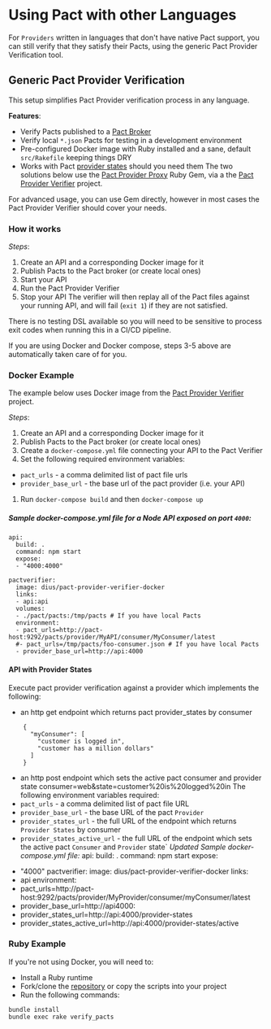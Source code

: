 # Using Pact with other Languages
For `Providers` written in languages that don't have native Pact support, you can still verify that they satisfy their Pacts, using the generic Pact Provider Verification tool.

## Generic Pact Provider Verification
This setup simplifies Pact Provider verification process in any language.

**Features**:
* Verify Pacts published to a [Pact Broker](https://github.com/bethesque/pact_broker)
* Verify local `*.json` Pacts for testing in a development environment
* Pre-configured Docker image with Ruby installed and a sane, default `src/Rakefile` keeping things DRY
* Works with Pact [provider states](https://github.com/realestate-com-au/pact/wiki/Provider-states) should you need them
The two solutions below use the [Pact Provider Proxy](https://github.com/bethesque/pact-provider-proxy) Ruby Gem, via a the [Pact Provider Verifier](https://github.com/DiUS/pact-provider-verifier-docker) project.

For advanced usage, you can use Gem directly, however in most cases the Pact Provider Verifier should cover your needs.

### How it works

*Steps*:

1. Create an API and a corresponding Docker image for it
1. Publish Pacts to the Pact broker (or create local ones)
1. Start your API
1. Run the Pact Provider Verifier
1. Stop your API
The verifier will then replay all of the Pact files against your running API, and will fail (`exit 1`) if they are not satisfied.

There is no testing DSL available so you will need to be sensitive to process exit codes when running this in a CI/CD pipeline.

If you are using Docker and Docker compose, steps 3-5 above are automatically taken care of for you.

### Docker Example
The example below uses Docker image from the [Pact Provider Verifier](https://github.com/DiUS/pact-provider-verifier-docker) project.

*Steps*:

1. Create an API and a corresponding Docker image for it
1. Publish Pacts to the Pact broker (or create local ones)
1. Create a `docker-compose.yml` file connecting your API to the Pact Verifier
1. Set the following required environment variables:
 * `pact_urls` - a comma delimited list of pact file urls
 * `provider_base_url` - the base url of the pact provider (i.e. your API)
1. Run `docker-compose build` and then `docker-compose up`

##### Sample docker-compose.yml file for a Node API exposed on port `4000`:
```
api:
  build: .
  command: npm start
  expose:
  - "4000:4000"

pactverifier:
  image: dius/pact-provider-verifier-docker
  links:
  - api:api
  volumes:
  - ./pact/pacts:/tmp/pacts # If you have local Pacts
  environment:
  - pact_urls=http://pact-host:9292/pacts/provider/MyAPI/consumer/MyConsumer/latest
  #- pact_urls=/tmp/pacts/foo-consumer.json # If you have local Pacts
  - provider_base_url=http://api:4000
```
#### API with Provider States
Execute pact provider verification against a provider which implements the following:

* an http get endpoint which returns pact provider_states by consumer
```
    {
      "myConsumer": [
        "customer is logged in",
        "customer has a million dollars"
      ]
    }
```
* an http post endpoint which sets the active pact consumer and provider state
 consumer=web&state=customer%20is%20logged%20in
The following environment variables required:
* `pact_urls` - a comma delimited list of pact file URL
* `provider_base_url` - the base URL of the pact `Provider`
* `provider_states_url` - the full URL of the endpoint which returns `Provider States` by consumer
* `provider_states_active_url` - the full URL of the endpoint which sets the active pact `Consumer` and `Provider` state`
*Updated Sample docker-compose.yml file:*
 api:
 build: .
 command: npm start
 expose:
 - "4000"
 pactverifier:
 image: dius/pact-provider-verifier-docker
 links:
 - api
 environment:
 - pact_urls=http://pact-host:9292/pacts/provider/MyProvider/consumer/myConsumer/latest
 - provider_base_url=http://api4000:
 - provider_states_url=http://api:4000/provider-states
 - provider_states_active_url=http://api:4000/provider-states/active
### Ruby Example
If you're not using Docker, you will need to:
* Install a Ruby runtime
* Fork/clone the [repository](https://github.com/DiUS/pact-provider-verifier-docker) or copy the scripts into your project
* Run the following commands:
```
bundle install
bundle exec rake verify_pacts
```